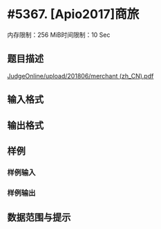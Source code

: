 # #5367. [Apio2017]商旅

内存限制：256 MiB时间限制：10 Sec

## 题目描述

[JudgeOnline/upload/201806/merchant (zh_CN).pdf](upload/201806/merchant&#32;(zh_CN).pdf)

## 输入格式

## 输出格式

## 样例

### 样例输入

### 样例输出

## 数据范围与提示
